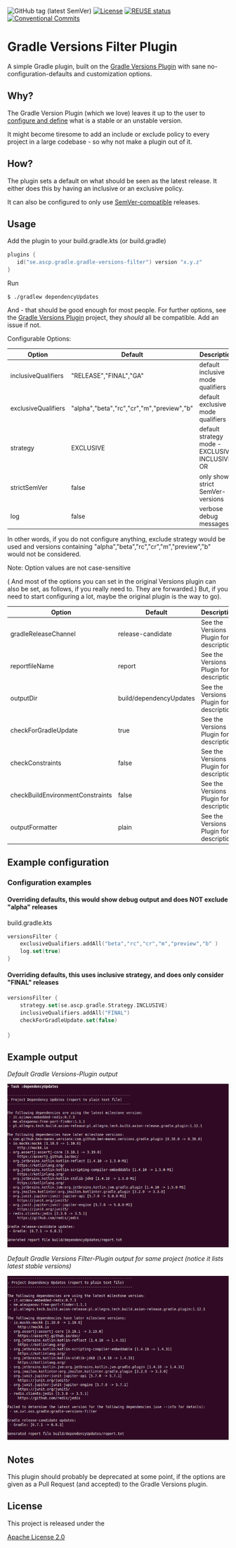 ![GitHub tag (latest SemVer)](https://img.shields.io/github/v/tag/jandersson-svt/gradle-versions-filter-plugin)
[![License](https://img.shields.io/badge/License-Apache%202.0-blue.svg)](https://opensource.org/licenses/Apache-2.0)
[![REUSE status](https://api.reuse.software/badge/github.com/fsfe/reuse-tool)](https://api.reuse.software/info/github.com/fsfe/reuse-tool) 
[![Conventional Commits](https://img.shields.io/badge/Conventional%20Commits-1.0.0-yellow.svg)](https://conventionalcommits.org)

# Gradle Versions Filter Plugin

A simple Gradle plugin, built on the [Gradle Versions Plugin](https://github.com/ben-manes/gradle-versions-plugin) with sane no-configuration-defaults and customization options.


## Why?

The Gradle Version Plugin (which we love) leaves it up to the user to [configure and define](https://github.com/ben-manes/gradle-versions-plugin#revisions) what is a stable or an unstable version.

It might become tiresome to add an include or exclude policy to every project in a large codebase - so why not make a plugin out of it.

## How?

The plugin sets a default on what should be seen as the latest release. 
It either does this by having an inclusive or an exclusive policy.

It can also be configured to only use [SemVer-compatible](https://semver.org/) releases.

## Usage

Add the plugin to your build.gradle.kts (or build.gradle)

```kotlin
plugins {
   id("se.ascp.gradle.gradle-versions-filter") version "x.y.z"
}
```

Run

```shell
$ ./gradlew dependencyUpdates
```

And - that should be good enough for most people. For further options, see the [Gradle Versions Plugin](https://github.com/ben-manes/gradle-versions-plugin) project, they *should* all be compatible.
Add an issue if not.


Configurable Options:

| Option              | Default                                    | Description                                      |
|---------------------|--------------------------------------------|--------------------------------------------------|
| inclusiveQualifiers | "RELEASE","FINAL","GA"                     | default inclusive mode qualifiers                |
| exclusiveQualifiers | "alpha","beta","rc","cr","m","preview","b" | default exclusive mode qualifiers                |
| strategy            | EXCLUSIVE                                  | default strategy mode - EXCLUSIVE, INCLUSIVE, OR |
| strictSemVer        | false                                      | only show strict SemVer-versions                 |
| log                 | false                                      | verbose debug messages                           |

In other words, if you do not configure anything, exclude strategy would be used and versions containing "alpha","beta","rc","cr","m","preview","b" would not be considered.

Note: Option values are not case-sensitive

( And most of the options you can set in the original Versions plugin can also be set, as follows, if you really need to. They are forwarded.)
But, if you need to start configuring a lot, maybe the original plugin is the way to go).

| Option                           | Default                 | Description                             |
|----------------------------------|-------------------------|-----------------------------------------|
| gradleReleaseChannel             | release-candidate       | See the Versions Plugin for description |
| reportfileName                   | report                  | See the Versions Plugin for description |
| outputDir                        | build/dependencyUpdates | See the Versions Plugin for description |
| checkForGradleUpdate             | true                    | See the Versions Plugin for description |
| checkConstraints                 | false                   | See the Versions Plugin for description |
| checkBuildEnvironmentConstraints | false                   | See the Versions Plugin for description |
| outputFormatter                  | plain                   | See the Versions Plugin for description |

## Example configuration 


### Configuration examples

#### Overriding defaults, this would show debug output and does NOT exclude "alpha" releases
build.gradle.kts
```kotlin
versionsFilter {
    exclusiveQualifiers.addAll("beta","rc","cr","m","preview","b" )
    log.set(true)
}
```

#### Overriding defaults, this uses inclusive strategy, and does only consider "FINAL" releases
```kotlin
versionsFilter {
    strategy.set(se.ascp.gradle.Strategy.INCLUSIVE)
    inclusiveQualifiers.addAll("FINAL")
    checkForGradleUpdate.set(false)
    
}
```

## Example output


_Default Gradle Versions-Plugin output_ 

![](<./img/gradleversionsplugin.png>)


_Default Gradle Versions Filter-Plugin output for same project (notice it lists latest stable versions)_

![](<./img/gradleversionsfilterplugin.png>)


## Notes

This plugin should probably be deprecated at some point, if the options are given as a Pull Request (and accepted) to the Gradle Versions plugin.

## License

This project is released under the 

[Apache License 2.0](LICENSE)




